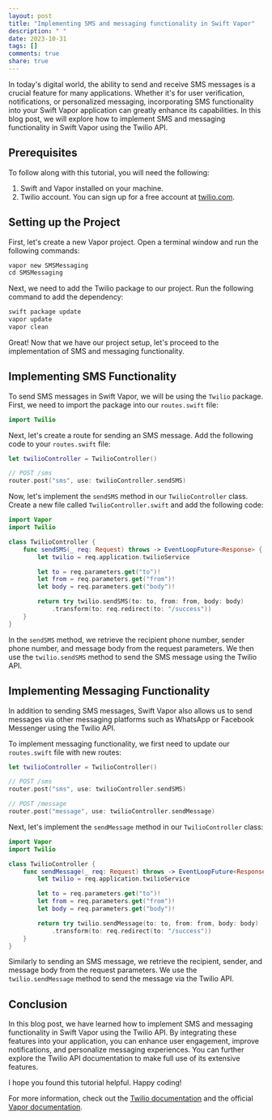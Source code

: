 ```yaml
---
layout: post
title: "Implementing SMS and messaging functionality in Swift Vapor"
description: " "
date: 2023-10-31
tags: []
comments: true
share: true
---
```


In today's digital world, the ability to send and receive SMS messages is a crucial feature for many applications. Whether it's for user verification, notifications, or personalized messaging, incorporating SMS functionality into your Swift Vapor application can greatly enhance its capabilities. In this blog post, we will explore how to implement SMS and messaging functionality in Swift Vapor using the Twilio API.

## Prerequisites

To follow along with this tutorial, you will need the following:

1. Swift and Vapor installed on your machine.
2. Twilio account. You can sign up for a free account at [twilio.com](https://www.twilio.com).

## Setting up the Project

First, let's create a new Vapor project. Open a terminal window and run the following commands:

```swift
vapor new SMSMessaging
cd SMSMessaging
```

Next, we need to add the Twilio package to our project. Run the following command to add the dependency:

```swift
swift package update
vapor update
vapor clean
```

Great! Now that we have our project setup, let's proceed to the implementation of SMS and messaging functionality.

## Implementing SMS Functionality

To send SMS messages in Swift Vapor, we will be using the `Twilio` package. First, we need to import the package into our `routes.swift` file:

```swift
import Twilio
```

Next, let's create a route for sending an SMS message. Add the following code to your `routes.swift` file:

```swift
let twilioController = TwilioController()

// POST /sms
router.post("sms", use: twilioController.sendSMS)
```

Now, let's implement the `sendSMS` method in our `TwilioController` class. Create a new file called `TwilioController.swift` and add the following code:

```swift
import Vapor
import Twilio

class TwilioController {
    func sendSMS(_ req: Request) throws -> EventLoopFuture<Response> {
        let twilio = req.application.twilioService

        let to = req.parameters.get("to")!
        let from = req.parameters.get("from")!
        let body = req.parameters.get("body")!

        return try twilio.sendSMS(to: to, from: from, body: body)
            .transform(to: req.redirect(to: "/success"))
    }
}
```

In the `sendSMS` method, we retrieve the recipient phone number, sender phone number, and message body from the request parameters. We then use the `twilio.sendSMS` method to send the SMS message using the Twilio API.

## Implementing Messaging Functionality

In addition to sending SMS messages, Swift Vapor also allows us to send messages via other messaging platforms such as WhatsApp or Facebook Messenger using the Twilio API.

To implement messaging functionality, we first need to update our `routes.swift` file with new routes:

```swift
let twilioController = TwilioController()

// POST /sms
router.post("sms", use: twilioController.sendSMS)

// POST /message
router.post("message", use: twilioController.sendMessage)
```

Next, let's implement the `sendMessage` method in our `TwilioController` class:

```swift
import Vapor
import Twilio

class TwilioController {
    func sendMessage(_ req: Request) throws -> EventLoopFuture<Response> {
        let twilio = req.application.twilioService

        let to = req.parameters.get("to")!
        let from = req.parameters.get("from")!
        let body = req.parameters.get("body")!

        return try twilio.sendMessage(to: to, from: from, body: body)
            .transform(to: req.redirect(to: "/success"))
    }
}
```

Similarly to sending an SMS message, we retrieve the recipient, sender, and message body from the request parameters. We use the `twilio.sendMessage` method to send the message via the Twilio API.

## Conclusion

In this blog post, we have learned how to implement SMS and messaging functionality in Swift Vapor using the Twilio API. By integrating these features into your application, you can enhance user engagement, improve notifications, and personalize messaging experiences. You can further explore the Twilio API documentation to make full use of its extensive features.

I hope you found this tutorial helpful. Happy coding!

For more information, check out the [Twilio documentation](https://www.twilio.com/docs/quickstart/swift/rest-messaging) and the official [Vapor documentation](https://docs.vapor.codes/4.48/).
